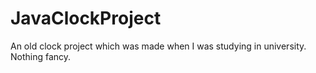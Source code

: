 # JavaClockProject
An old clock project which was made when I was studying in university. Nothing fancy.
